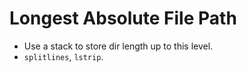# Longest Absolute File Path

* Use a stack to store dir length up to this level.
* `splitlines`, `lstrip`.
